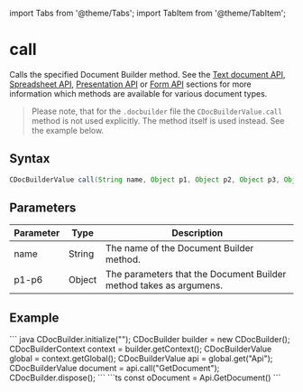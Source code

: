 import Tabs from '@theme/Tabs';
import TabItem from '@theme/TabItem';

# call

Calls the specified Document Builder method. See the [Text document API](../../../../office-api/usage-api/text-document-api/text-document-api.md), [Spreadsheet API](../../../../office-api/usage-api/spreadsheet-api/spreadsheet-api.md), [Presentation API](../../../../office-api/usage-api/presentation-api/presentation-api.md) or [Form API](../../../../office-api/usage-api/form-api/form-api.md) sections for more information which methods are available for various document types.

> Please note, that for the `.docbuilder` file the `CDocBuilderValue.call` method is not used explicitly. The method itself is used instead. See the example below.

## Syntax

```java
CDocBuilderValue call(String name, Object p1, Object p2, Object p3, Object p4, Object p5, Object p6);
```

## Parameters

| Parameter | Type   | Description                                                        |
| --------- | ------ | ------------------------------------------------------------------ |
| name      | String | The name of the Document Builder method.                           |
| p1-p6     | Object | The parameters that the Document Builder method takes as argumens. |

## Example

<Tabs>
    <TabItem value="java" label="Java">
        ``` java
        CDocBuilder.initialize("");
        CDocBuilder builder = new CDocBuilder();
        CDocBuilderContext context = builder.getContext();
        CDocBuilderValue global = context.getGlobal();
        CDocBuilderValue api = global.get("Api");
        CDocBuilderValue document = api.call("GetDocument");
        CDocBuilder.dispose();
        ```
    </TabItem>
    <TabItem value="builder" label=".docbuilder">
        ```ts
        const oDocument = Api.GetDocument()
        ```
    </TabItem>
</Tabs>
